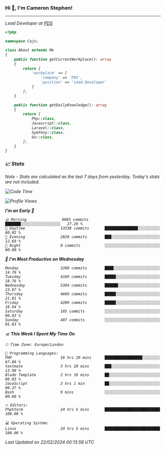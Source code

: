 ### Hi 👋, I'm Cameron Stephen!
<hr>
<p><em>Lead Developer at <a href="https://prindatasolutions.co.uk">PDS</a></p>


```php
<?php

namespace Cajs;

class About extends Me
{
    public function getCurrentWorkplace(): array
    {
        return [
            'workplace' => [
                'company' => 'PDS',
                'position' => 'Lead Developer'
            ]
        ];
    }

    public function getDailyKnowledge(): array
    {
        return [
            Php::class,
            Javascript::class,
            Laravel::class,
            Symfony::class,
            Go::class,
        ];
    }
}
```

### 📈 Stats
<p><em>Note - Stats are calculated as the last 7 days from yesterday. Today's stats are not included.</em></p>


<!--START_SECTION:waka-->
![Code Time](http://img.shields.io/badge/Code%20Time-3%2C680%20hrs%2025%20mins-blue)

![Profile Views](http://img.shields.io/badge/Profile%20Views-0-blue)

**I'm an Early 🐤** 

```text
🌞 Morning                6065 commits        ███████░░░░░░░░░░░░░░░░░░   27.29 % 
🌆 Daytime                13338 commits       ███████████████░░░░░░░░░░   60.02 % 
🌃 Evening                2820 commits        ███░░░░░░░░░░░░░░░░░░░░░░   12.69 % 
🌙 Night                  0 commits           ░░░░░░░░░░░░░░░░░░░░░░░░░   00.00 % 
```
📅 **I'm Most Productive on Wednesday** 

```text
Monday                   3280 commits        ████░░░░░░░░░░░░░░░░░░░░░   14.76 % 
Tuesday                  4169 commits        █████░░░░░░░░░░░░░░░░░░░░   18.76 % 
Wednesday                5304 commits        ██████░░░░░░░░░░░░░░░░░░░   23.87 % 
Thursday                 4669 commits        █████░░░░░░░░░░░░░░░░░░░░   21.01 % 
Friday                   4209 commits        █████░░░░░░░░░░░░░░░░░░░░   18.94 % 
Saturday                 185 commits         ░░░░░░░░░░░░░░░░░░░░░░░░░   00.83 % 
Sunday                   407 commits         ░░░░░░░░░░░░░░░░░░░░░░░░░   01.83 % 
```


📊 **This Week I Spent My Time On** 

```text
🕑︎ Time Zone: Europe/London

💬 Programming Languages: 
PHP                      16 hrs 20 mins      █████████████████░░░░░░░░   67.86 % 
textmate                 3 hrs 20 mins       ███░░░░░░░░░░░░░░░░░░░░░░   13.90 % 
Blade Template           2 hrs 10 mins       ██░░░░░░░░░░░░░░░░░░░░░░░   09.03 % 
JavaScript               2 hrs 1 min         ██░░░░░░░░░░░░░░░░░░░░░░░   08.37 % 
Bash                     9 mins              ░░░░░░░░░░░░░░░░░░░░░░░░░   00.68 % 

🔥 Editors: 
PhpStorm                 24 hrs 5 mins       █████████████████████████   100.00 % 

💻 Operating System: 
Linux                    24 hrs 5 mins       █████████████████████████   100.00 % 
```


 Last Updated on 22/02/2024 00:13:58 UTC
<!--END_SECTION:waka-->
